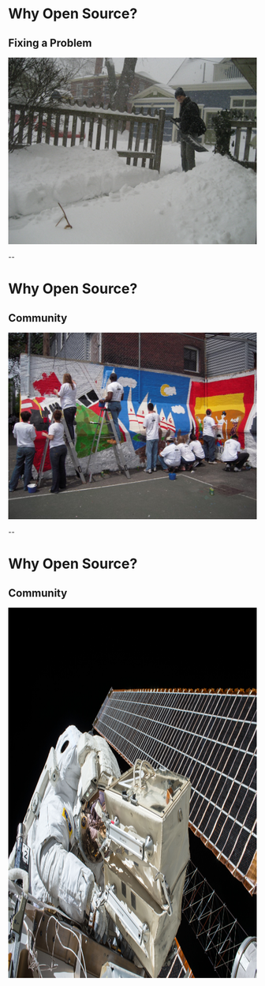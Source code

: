 # Why Open Source?

## Fixing a Problem

<img id="splash"
     src="external-images/shoveling-snow.jpg"
     alt="A person with a shovel stands a the end of a shoveled walkway"
     />

<!-- ["Shoveling"](https://www.flickr.com/photos/danielmorrison/3146110418/) by [Daniel Morrison](https://www.flickr.com/photos/danielmorrison/) is licensed under [CC BY 2.0](https://creativecommons.org/licenses/by/2.0) -->

--

<!-- .slide: data-transition="slide-in none-out" -->
# Why Open Source?

## Community

<img id="splash"
     src="external-images/team-effort.jpg"
     alt="A group of people painting a mural on a wall"
     />

<!-- "Team effort"](https://www.flickr.com/photos/cityyear/4636035196) by [City Year](https://www.flickr.com/people/cityyear/) is licensed under [CC BY 2.0](https://creativecommons.org/licenses/by/2.0) -->

--

<!-- .slide: data-transition="none-in" -->
# Why Open Source?

## Community

<img id="splash"
     src="external-images/nasa-45075-unsplash.jpg"
     alt="Astronaut working on something in space"
     style="height:750px"
     />

